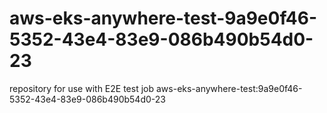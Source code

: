 # aws-eks-anywhere-test-9a9e0f46-5352-43e4-83e9-086b490b54d0-23
repository for use with E2E test job aws-eks-anywhere-test:9a9e0f46-5352-43e4-83e9-086b490b54d0-23
